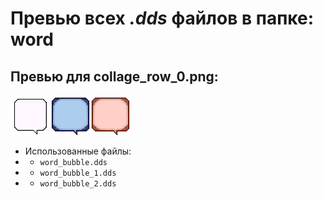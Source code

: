# Превью всех ***.dds*** файлов в папке: word
## Превью для collage_row_0.png:
![collage_row_0.png](collage_row_0.png)
- Использованные файлы:
- - ``` word_bubble.dds ```
- - ``` word_bubble_1.dds ```
- - ``` word_bubble_2.dds ```
